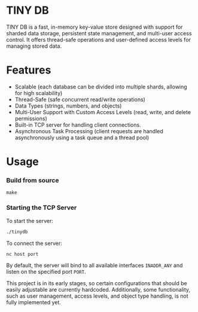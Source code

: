 
# TINY DB

TINY DB is a fast, in-memory key-value store designed with support for sharded data storage, persistent state management, and multi-user access control. It offers thread-safe operations and user-defined access levels for managing stored data.

# Features

- Scalable (each database can be divided into multiple shards, allowing for high scalability)
- Thread-Safe (safe concurrent read/write operations)
- Data Types (strings, numbers, and objects)
- Multi-User Support with Custom Access Levels (read, write, and delete permissions)
- Built-in TCP server for handling client connections.
- Asynchronous Task Processing (client requests are handled asynchronously using a task queue and a thread pool)


# Usage

### Build from source

```
make
```

### Starting the TCP Server

To start the server:

```sh
./tinydb
```

To connect the server:

```sh
nc host port
```

By default, the server will bind to all available interfaces ```INADDR_ANY``` and listen on the specified port ```PORT```.

This project is in its early stages, so certain configurations that should be easily adjustable are currently hardcoded. Additionally, some functionality, such as user management, access levels, and object type handling, is not fully implemented yet.



